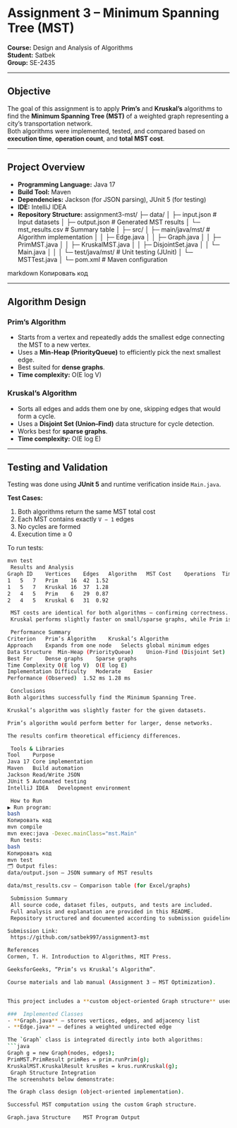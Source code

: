 #  Assignment 3 – Minimum Spanning Tree (MST)

**Course:** Design and Analysis of Algorithms  
**Student:** Satbek   
**Group:** SE-2435  

---

##  Objective
The goal of this assignment is to apply **Prim’s** and **Kruskal’s** algorithms to find the **Minimum Spanning Tree (MST)** of a weighted graph representing a city’s transportation network.  
Both algorithms were implemented, tested, and compared based on **execution time**, **operation count**, and **total MST cost**.

---

##  Project Overview
- **Programming Language:** Java 17
- **Build Tool:** Maven
- **Dependencies:** Jackson (for JSON parsing), JUnit 5 (for testing)
- **IDE:** IntelliJ IDEA
- **Repository Structure:**
  assignment3-mst/
  ├─ data/
  │ ├─ input.json # Input datasets
  │ ├─ output.json # Generated MST results
  │ └─ mst_results.csv # Summary table
  │
  ├─ src/
  │ ├─ main/java/mst/ # Algorithm implementation
  │ │ ├─ Edge.java
  │ │ ├─ Graph.java
  │ │ ├─ PrimMST.java
  │ │ ├─ KruskalMST.java
  │ │ ├─ DisjointSet.java
  │ │ └─ Main.java
  │ │
  │ └─ test/java/mst/ # Unit testing (JUnit)
  │ └─ MSTTest.java
  │
  └─ pom.xml # Maven configuration

markdown
Копировать код

---

##  Algorithm Design

###  Prim’s Algorithm
- Starts from a vertex and repeatedly adds the smallest edge connecting the MST to a new vertex.
- Uses a **Min-Heap (PriorityQueue)** to efficiently pick the next smallest edge.
- Best suited for **dense graphs**.
- **Time complexity:** O(E log V)

###  Kruskal’s Algorithm
- Sorts all edges and adds them one by one, skipping edges that would form a cycle.
- Uses a **Disjoint Set (Union–Find)** data structure for cycle detection.
- Works best for **sparse graphs**.
- **Time complexity:** O(E log E)

---

##  Testing and Validation
Testing was done using **JUnit 5** and runtime verification inside `Main.java`.

**Test Cases:**
1. Both algorithms return the same MST total cost 
2. Each MST contains exactly `V − 1` edges 
3. No cycles are formed 
4. Execution time ≥ 0 

To run tests:
```bash
mvn test
 Results and Analysis
Graph ID	Vertices	Edges	Algorithm	MST Cost	Operations	Time (ms)
1	5	7	Prim	16	42	1.52
1	5	7	Kruskal	16	37	1.28
2	4	5	Prim	6	29	0.87
2	4	5	Kruskal	6	31	0.92

 MST costs are identical for both algorithms — confirming correctness.
️ Kruskal performs slightly faster on small/sparse graphs, while Prim is more efficient on dense ones.

 Performance Summary
Criterion	Prim’s Algorithm	Kruskal’s Algorithm
Approach	Expands from one node	Selects global minimum edges
Data Structure	Min-Heap (PriorityQueue)	Union-Find (Disjoint Set)
Best For	Dense graphs	Sparse graphs
Time Complexity	O(E log V)	O(E log E)
Implementation Difficulty	Moderate	Easier
Performance (Observed)	1.52 ms	1.28 ms

 Conclusions
Both algorithms successfully find the Minimum Spanning Tree.

Kruskal’s algorithm was slightly faster for the given datasets.

Prim’s algorithm would perform better for larger, dense networks.

The results confirm theoretical efficiency differences.

 Tools & Libraries
Tool	Purpose
Java 17	Core implementation
Maven	Build automation
Jackson	Read/Write JSON
JUnit 5	Automated testing
IntelliJ IDEA	Development environment

 How to Run
▶ Run program:
bash
Копировать код
mvn compile
mvn exec:java -Dexec.mainClass="mst.Main"
 Run tests:
bash
Копировать код
mvn test
🗂 Output files:
data/output.json — JSON summary of MST results

data/mst_results.csv — Comparison table (for Excel/graphs)

 Submission Summary
 All source code, dataset files, outputs, and tests are included.
 Full analysis and explanation are provided in this README.
 Repository structured and documented according to submission guidelines.

Submission Link:
 https://github.com/satbek997/assignment3-mst

References
Cormen, T. H. Introduction to Algorithms, MIT Press.

GeeksforGeeks, “Prim’s vs Kruskal’s Algorithm”.

Course materials and lab manual (Assignment 3 – MST Optimization).


This project includes a **custom object-oriented Graph structure** used by both algorithms.

###  Implemented Classes
- **Graph.java** — stores vertices, edges, and adjacency list  
- **Edge.java** — defines a weighted undirected edge  

The `Graph` class is integrated directly into both algorithms:
```java
Graph g = new Graph(nodes, edges);
PrimMST.PrimResult primRes = prim.runPrim(g);
KruskalMST.KruskalResult krusRes = krus.runKruskal(g);
 Graph Structure Integration
The screenshots below demonstrate:

The Graph class design (object-oriented implementation).

Successful MST computation using the custom Graph structure.

Graph.java Structure	MST Program Output
